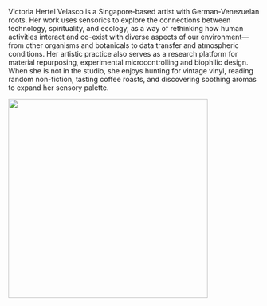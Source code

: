 Victoria Hertel Velasco is a Singapore-based artist with German-Venezuelan roots. Her work uses sensorics to explore the connections between technology, spirituality, and ecology, as a way of rethinking how human activities interact and co-exist with diverse aspects of our environment—from other organisms and botanicals to data transfer and atmospheric conditions. Her artistic practice also serves as a research platform for material repurposing, experimental microcontrolling and biophilic design. When she is not in the studio, she enjoys hunting for vintage vinyl, reading random non-fiction, tasting coffee roasts, and discovering soothing aromas to expand her sensory palette.

<img src ="images/VictoriaHertel_Profile_CreditZeharn&Zeherng - Victoria Hertel.jpg" height=400 width=auto>